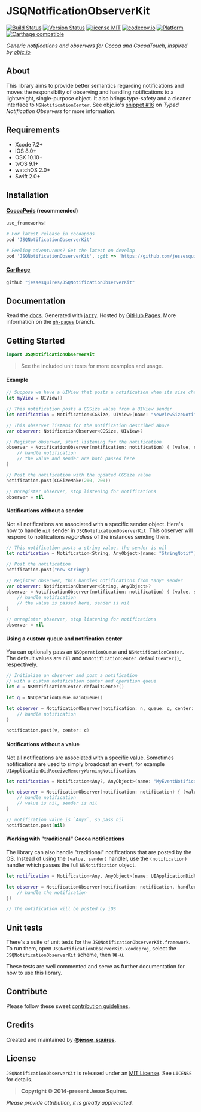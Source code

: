 # JSQNotificationObserverKit

[![Build Status](https://secure.travis-ci.org/jessesquires/JSQNotificationObserverKit.svg)](http://travis-ci.org/jessesquires/JSQNotificationObserverKit) [![Version Status](https://img.shields.io/cocoapods/v/JSQNotificationObserverKit.svg)][podLink] [![license MIT](https://img.shields.io/cocoapods/l/JSQNotificationObserverKit.svg)][mitLink] [![codecov.io](https://img.shields.io/codecov/c/github/jessesquires/JSQNotificationObserverKit.svg)](http://codecov.io/github/jessesquires/JSQNotificationObserverKit) [![Platform](https://img.shields.io/cocoapods/p/JSQNotificationObserverKit.svg)][docsLink] [![Carthage compatible](https://img.shields.io/badge/Carthage-compatible-4BC51D.svg?style=flat)](https://github.com/Carthage/Carthage)

*Generic notifications and observers for Cocoa and CocoaTouch, inspired by [objc.io](http://www.objc.io/snippets/16.html)*

## About

This library aims to provide better semantics regarding notifications and moves the responsibilty of observing and handling notifications to a lightweight, single-purpose object. It also brings type-safety and a cleaner interface to `NSNotificationCenter`. See objc.io's [snippet #16](http://www.objc.io/snippets/16.html) on *Typed Notification Observers* for more information.

## Requirements

* Xcode 7.2+
* iOS 8.0+
* OSX 10.10+
* tvOS 9.1+
* watchOS 2.0+
* Swift 2.0+

## Installation

#### [CocoaPods](http://cocoapods.org) (recommended)

````ruby
use_frameworks!

# For latest release in cocoapods
pod 'JSQNotificationObserverKit'

# Feeling adventurous? Get the latest on develop
pod 'JSQNotificationObserverKit', :git => 'https://github.com/jessesquires/JSQNotificationObserverKit.git', :branch => 'develop'
````

#### [Carthage](https://github.com/Carthage/Carthage)

````bash
github "jessesquires/JSQNotificationObserverKit"
````

## Documentation

Read the [docs][docsLink]. Generated with [jazzy](https://github.com/realm/jazzy). Hosted by [GitHub Pages](https://pages.github.com). More information on the [`gh-pages`](https://github.com/jessesquires/JSQNotificationObserverKit/tree/gh-pages) branch.

## Getting Started

````swift
import JSQNotificationObserverKit
````

>See the included unit tests for more examples and usage.

#### Example

````swift
// Suppose we have a UIView that posts a notification when its size changes
let myView = UIView()

// This notification posts a CGSize value from a UIView sender
let notification = Notification<CGSize, UIView>(name: "NewViewSizeNotif", sender: myView)

// This observer listens for the notification described above
var observer: NotificationObserver<CGSize, UIView>?

// Register observer, start listening for the notification
observer = NotificationObserver(notification: notification) { (value, sender) in
    // handle notification
    // the value and sender are both passed here
}

// Post the notification with the updated CGSize value
notification.post(CGSizeMake(200, 200))

// Unregister observer, stop listening for notifications
observer = nil
````

#### Notifications without a sender

Not all notifications are associated with a specific sender object. Here's how to handle `nil` sender in `JSQNotificationObserverKit`. This observer will respond to notifications *regardless* of the instances sending them.

````swift
// This notification posts a string value, the sender is nil
let notification = Notification<String, AnyObject>(name: "StringNotif")

// Post the notification
notification.post("new string")

// Register observer, this handles notifications from *any* sender
var observer: NotificationObserver<String, AnyObject>?
observer = NotificationObserver(notification: notification) { (value, sender) in
    // handle notification
    // the value is passed here, sender is nil
}

// unregister observer, stop listening for notifications
observer = nil
````

#### Using a custom queue and notification center

You can optionally pass an `NSOperationQueue` and `NSNotificationCenter`. The default values are `nil` and `NSNotificationCenter.defaultCenter()`, respectively.

````swift
// Initialize an observer and post a notification
// with a custom notification center and operation queue
let c = NSNotificationCenter.defaultCenter()

let q = NSOperationQueue.mainQueue()

let observer = NotificationObserver(notification: n, queue: q, center: c) { (value, sender) in
    // handle notification
}

notification.post(v, center: c)
````

#### Notifications without a value

Not all notifications are associated with a specific value. Sometimes notifications are used to simply broadcast an event, for example `UIApplicationDidReceiveMemoryWarningNotification`.

````swift
let notification = Notification<Any?, AnyObject>(name: "MyEventNotification")

let observer = NotificationObserver(notification: notification) { (value, sender) in
    // handle notification
    // value is nil, sender is nil
}

// notification value is `Any?`, so pass nil
notification.post(nil)
````

#### Working with "traditional" Cocoa notifications

The library can also handle "traditional" notifications that are posted by the OS. Instead of using the `(value, sender)` handler, use the `(notification)` handler which passes the full `NSNotification` object.

````swift
let notification = Notification<Any, AnyObject>(name: UIApplicationDidReceiveMemoryWarningNotification)

let observer = NotificationObserver(notification: notification, handler: { (notification: NSNotification) in
    // handle the notification
})

// the notification will be posted by iOS
````

## Unit tests

There's a suite of unit tests for the `JSQNotificationObserverKit.framework`. To run them, open `JSQNotificationObserverKit.xcodeproj`, select the `JSQNotificationObserverKit` scheme, then &#x2318;-u.

These tests are well commented and serve as further documentation for how to use this library.

## Contribute

Please follow these sweet [contribution guidelines](https://github.com/jessesquires/HowToContribute).

## Credits

Created and maintained by [**@jesse_squires**](https://twitter.com/jesse_squires).

## License

`JSQNotificationObserverKit` is released under an [MIT License][mitLink]. See `LICENSE` for details.

>**Copyright &copy; 2014-present Jesse Squires.**

*Please provide attribution, it is greatly appreciated.*

[mitLink]:http://opensource.org/licenses/MIT
[docsLink]:http://www.jessesquires.com/JSQNotificationObserverKit
[podLink]:https://cocoapods.org/pods/JSQNotificationObserverKit
